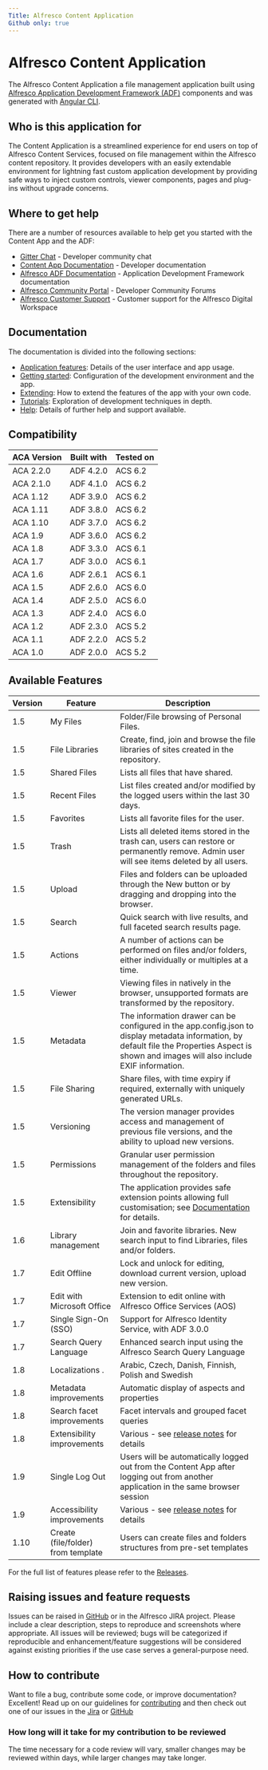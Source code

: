 ```yaml
---
Title: Alfresco Content Application
Github only: true
---
```


# Alfresco Content Application

<!-- markdownlint-disable MD033 -->

The Alfresco Content Application a file management application built using
[Alfresco Application Development Framework (ADF)](https://www.alfresco.com/abn/adf/docs) components and was generated with [Angular CLI](https://github.com/angular/angular-cli).

## Who is this application for

The Content Application is a streamlined experience for end users on top of Alfresco Content Services, focused on file management within the Alfresco content repository. It provides developers with an easily extendable environment for lightning fast custom application development by providing safe ways to inject custom controls, viewer components, pages and plug-ins without upgrade concerns.

## Where to get help

There are a number of resources available to help get you started with the Content App and the ADF:

- [Gitter Chat](https://gitter.im/Alfresco/content-app) - Developer community chat
- [Content App Documentation](https://alfresco-content-app.netlify.app/) - Developer documentation
- [Alfresco ADF Documentation](https://www.alfresco.com/abn/adf/) - Application Development Framework documentation
- [Alfresco Community Portal](https://community.alfresco.com/) - Developer Community Forums
- [Alfresco Customer Support](https://support.alfresco.com/) - Customer support for the Alfresco Digital Workspace

## Documentation

The documentation is divided into the following sections:

- [Application features](/features/): Details of the user interface and app usage.
- [Getting started](/getting-started/): Configuration of the development environment and the app.
- [Extending](/extending/): How to extend the features of the app with your own code.
- [Tutorials](/tutorials/): Exploration of development techniques in depth.
- [Help](/help): Details of further help and support available.

## Compatibility

| ACA Version | Built with | Tested on |
| ----------- | ---------- | --------- |
| ACA 2.2.0    | ADF 4.2.0  | ACS 6.2   |
| ACA 2.1.0    | ADF 4.1.0  | ACS 6.2   |
| ACA 1.12    | ADF 3.9.0  | ACS 6.2   |
| ACA 1.11    | ADF 3.8.0  | ACS 6.2   |
| ACA 1.10    | ADF 3.7.0  | ACS 6.2   |
| ACA 1.9     | ADF 3.6.0  | ACS 6.2   |
| ACA 1.8     | ADF 3.3.0  | ACS 6.1   |
| ACA 1.7     | ADF 3.0.0  | ACS 6.1   |
| ACA 1.6     | ADF 2.6.1  | ACS 6.1   |
| ACA 1.5     | ADF 2.6.0  | ACS 6.0   |
| ACA 1.4     | ADF 2.5.0  | ACS 6.0   |
| ACA 1.3     | ADF 2.4.0  | ACS 6.0   |
| ACA 1.2     | ADF 2.3.0  | ACS 5.2   |
| ACA 1.1     | ADF 2.2.0  | ACS 5.2   |
| ACA 1.0     | ADF 2.0.0  | ACS 5.2   |

## Available Features

| Version | Feature                            | Description                                                                                                                                                                                    |
| ------- | ---------------------------------- | ---------------------------------------------------------------------------------------------------------------------------------------------------------------------------------------------- |
| 1.5     | My Files                           | Folder/File browsing of Personal Files.                                                                                                                                                        |
| 1.5     | File Libraries                     | Create, find, join and browse the file libraries of sites created in the repository.                                                                                                           |
| 1.5     | Shared Files                       | Lists all files that have shared.                                                                                                                                                              |
| 1.5     | Recent Files                       | List files created and/or modified by the logged users within the last 30 days.                                                                                                                |
| 1.5     | Favorites                          | Lists all favorite files for the user.                                                                                                                                                         |
| 1.5     | Trash                              | Lists all deleted items stored in the trash can, users can restore or permanently remove. Admin user will see items deleted by all users.                                                      |
| 1.5     | Upload                             | Files and folders can be uploaded through the New button or by dragging and dropping into the browser.                                                                                         |
| 1.5     | Search                             | Quick search with live results, and full faceted search results page.                                                                                                                          |
| 1.5     | Actions                            | A number of actions can be performed on files and/or folders, either individually or multiples at a time.                                                                                      |
| 1.5     | Viewer                             | Viewing files in natively in the browser, unsupported formats are transformed by the repository.                                                                                               |
| 1.5     | Metadata                           | The information drawer can be configured in the app.config.json to display metadata information, by default file the Properties Aspect is shown and images will also include EXIF information. |
| 1.5     | File Sharing                       | Share files, with time expiry if required, externally with uniquely generated URLs.                                                                                                            |
| 1.5     | Versioning                         | The version manager provides access and management of previous file versions, and the ability to upload new versions.                                                                          |
| 1.5     | Permissions                        | Granular user permission management of the folders and files throughout the repository.                                                                                                        |
| 1.5     | Extensibility                      | The application provides safe extension points allowing full customisation; see [Documentation](https://alfresco-content-app.netlify.com/#/extending/) for details.                            |
| 1.6     | Library management                 | Join and favorite libraries. New search input to find Libraries, files and/or folders.                                                                                                         |
| 1.7     | Edit Offline                       | Lock and unlock for editing, download current version, upload new version.                                                                                                                     |
| 1.7     | Edit with Microsoft Office         | Extension to edit online with Alfresco Office Services (AOS)                                                                                                                                   |
| 1.7     | Single Sign-On (SSO)               | Support for Alfresco Identity Service, with ADF 3.0.0                                                                                                                                          |
| 1.7     | Search Query Language              | Enhanced search input using the Alfresco Search Query Language                                                                                                                                 |
| 1.8     | Localizations .                    | Arabic, Czech, Danish, Finnish, Polish and Swedish                                                                                                                                             |
| 1.8     | Metadata improvements              | Automatic display of aspects and properties                                                                                                                                                    |
| 1.8     | Search facet improvements          | Facet intervals and grouped facet queries                                                                                                                                                      |
| 1.8     | Extensibility improvements         | Various - see [release notes](https://github.com/Alfresco/alfresco-content-app/releases) for details                                                                                           |
| 1.9     | Single Log Out                     | Users will be automatically logged out from the Content App after logging out from another application in the same browser session                                                             |
| 1.9     | Accessibility improvements         | Various - see [release notes](https://github.com/Alfresco/alfresco-content-app/releases) for details                                                                                           |
| 1.10    | Create (file/folder) from template | Users can create files and folders structures from pre-set templates                                                                                                                           |

For the full list of features please refer to the [Releases](https://github.com/Alfresco/alfresco-content-app/releases).

## Raising issues and feature requests

Issues can be raised in [GitHub] or in the Alfresco JIRA project.
Please include a clear description, steps to reproduce and screenshots where appropriate. All issues will be reviewed; bugs will be categorized if reproducible and enhancement/feature suggestions will be considered against existing priorities if the use case serves a general-purpose need.

## How to contribute

Want to file a bug, contribute some code, or improve documentation? Excellent!
Read up on our guidelines for [contributing][contributing]
and then check out one of our issues in the [Jira][jira] or [GitHub][github]

### How long will it take for my contribution to be reviewed

The time necessary for a code review will vary, smaller changes may be reviewed within days, while larger changes may take longer.

[contributing]: https://github.com/Alfresco/alfresco-content-app/blob/master/CONTRIBUTING.md
[github]: https://github.com/Alfresco/alfresco-content-app/issues
[jira]: https://issues.alfresco.com/jira/projects/ACA
[release notes]: https://github.com/Alfresco/alfresco-content-app/releases
